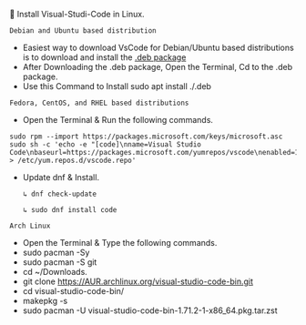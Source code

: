 🐧 Install Visual-Studi-Code in Linux.


 ```Debian and Ubuntu based distribution```

- Easiest way to download VsCode for Debian/Ubuntu based distributions is to download and install the [.deb package ](https://go.microsoft.com/fwlink/?LinkID=760868)
- After Downloading the .deb package, Open the Terminal, Cd to the .deb package.
- Use this Command to Install sudo apt install ./<file>.deb
 
```
Fedora, CentOS, and RHEL based distributions
```
- Open the Terminal & Run the following commands.

```
sudo rpm --import https://packages.microsoft.com/keys/microsoft.asc
sudo sh -c 'echo -e "[code]\nname=Visual Studio Code\nbaseurl=https://packages.microsoft.com/yumrepos/vscode\nenabled=1\ngpgcheck=1\ngpgkey=https://packages.microsoft.com/keys/microsoft.asc" > /etc/yum.repos.d/vscode.repo'
```
 - Update dnf & Install.
 
      ```
    ↳ dnf check-update
      ```
      ```
    ↳ sudo dnf install code
      ```
 
 ```
 Arch Linux
 ```
 -  Open the Terminal & Type the following commands.
 -  sudo pacman -Sy
 -  sudo pacman -S git
 -  cd ~/Downloads.
 -  git clone https://AUR.archlinux.org/visual-studio-code-bin.git
 -  cd visual-studio-code-bin/
 -  makepkg -s
 -  sudo pacman -U visual-studio-code-bin-1.71.2-1-x86_64.pkg.tar.zst 


